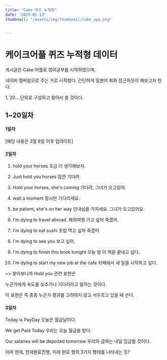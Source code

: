 ```yaml
---
title: "Cake 퀴즈 누적형"
date: "2025-02-13"
thumbnail: "/assets/img/thumbnail/cake_app.png"


---
```


# 케이크어플 퀴즈 누적형 데이터

게시글은 Cake 어플로 영어공부를 시작하였으며, 

네이버 멤버쉽으로 주는 거로 시작했다. 간단하게 일본어 회화 접근하듯이 해보고자 한다.

1, 20....단위로 구성하고 찾아서 쓸 것이다.



## 1~20일차

#### 1일차

[해당 내용은 3월 8일 이후 업데이트]



#### 2일차

1. hold your horses 조금 더 생각해보자.

2. Just hold you horses 잠깐 기다려

3. Hold your horses, she's coming 기다려, 그녀가 오고있어.

4. wait a moment 잠시만 기다리세요.

5. be patient, she's on her way 인내심을 가지세요. 그녀가 오고있어요.

6. I'm dying to travel abroad. 해외여행 가고 싶어 죽겠어.

7. I'm dying to eat sushi 초밥 먹고 싶어 죽겠어

8. I'm dying to see you 보고 싶어.

9. I'm dying to finish this book tonight 오늘 밤 이 책을 끝내고 싶다.

10. I'm dying to start my new job at the cafe 카페에서 새 일을 시작하고 싶다.



=> 찾아보니까 Hold you 관련 표현은

누군가에게 속도를 늦추거나 기다리라고 말하는 것이다.

이 표현은 즉 종종 누군가 결과를 고려하지 않고 서두르고 있을 때 쓴다.



#### 3일차

Today is PayDay
오늘은 월급날이다.


We get Paid Today 
우리는 오늘 월급을 받다.

Our salaries will be depoited tomorrow
우리의 급여는 내일 입금될 것이다.



아마 현재, 현재완료진행, 미래 완료 형의 3가지 형태를 나타내는 듯?

